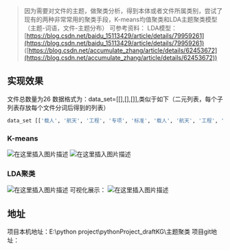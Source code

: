 >因为需要对文件的主题，做聚类分析，得到本体或者文件所属类别，尝试了现有的两种非常常用的聚类手段，K-means均值聚类和LDA主题聚类模型（主题-词语，文件-主题分布）
>可参考资料：
>LDA模型：[https://blog.csdn.net/baidu_15113429/article/details/79959261](https://blog.csdn.net/baidu_15113429/article/details/79959261)
([https://blog.csdn.net/accumulate_zhang/article/details/62453672](https://blog.csdn.net/accumulate_zhang/article/details/62453672))

## 实现效果
文件总数量为26
数据格式为：data_set=[[],[],[]],类似于如下（二元列表，每个子列表存放每个文件分词后得到的列表）
```bash
data_set [['载人', '航天', '工程', '专项', '标准', '载人', '航天', '工程', '有效载荷', '生物', '通用', '发布', '实施', '中国', '载人', '航天', '工程', '办公室', '批准', '前言', '标准', '附录', '资料性', '附录', '标准'], ['中国', '载人', '航天', '工程', '办公室', '提出', '标准', '载人', '航天', '工程', '标准化', '管理', '咨询中心', '归口', '标准', '起草', '单位',  '飞行', '动物', '植物', '实验', '样品', '飞行', '确认', '实验', '样品', '包含', '生物', '危害', '凡不注', '日期', '版次', '引用', '文件', '最新', '版本', '于本', '标准', '工作', '场所', '物理', '因素', '测量', '紫外', '辐射'],[ '声学', '测量', '常用', '频率', '声学', '倍频程', '分数',  '安装', '到位', '测量', '接地', '电阻', '满足要求', '设备', '自带', '接地', '螺钉', '涂胶', '拧紧', '设备', '优先', '安装', '面来', '接地', '电阻', '满足要求', '轻微', '打磨', '设备', '支架', '安装', '方法', '加以解决', '搭接', '设备', '舱体', '安装', '打磨', '安装', '安装', '后应', '实测']]
```

### K-means
![在这里插入图片描述](https://img-blog.csdnimg.cn/def5d2ddda8c4caa8a346bb8ad6efe9c.png)
![在这里插入图片描述](https://img-blog.csdnimg.cn/e4c7b465a4d345e093eeea2c77202e1e.png)
### LDA聚类
![在这里插入图片描述](https://img-blog.csdnimg.cn/bdec3296069d49f3a615ba434c9b44a7.png)
可视化展示：
![在这里插入图片描述](https://img-blog.csdnimg.cn/edd6f383a58d4c8ab1ddb10698f3258d.png)



## 地址
项目本机地址：E:\python project\pythonProject_draftKG\主题聚类
项目git地址：


